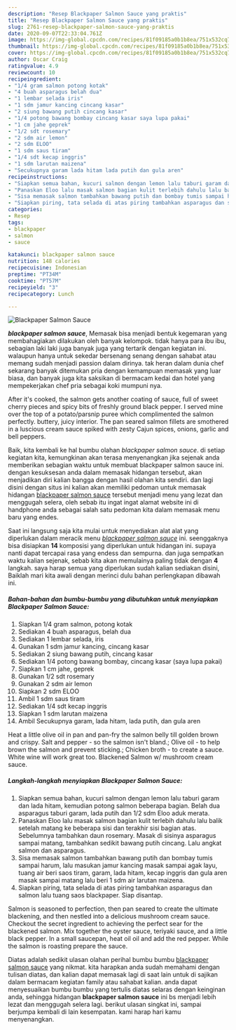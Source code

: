 ```yaml
---
description: "Resep Blackpaper Salmon Sauce yang praktis"
title: "Resep Blackpaper Salmon Sauce yang praktis"
slug: 2761-resep-blackpaper-salmon-sauce-yang-praktis
date: 2020-09-07T22:33:04.761Z
image: https://img-global.cpcdn.com/recipes/81f09185a0b1b8ea/751x532cq70/blackpaper-salmon-sauce-foto-resep-utama.jpg
thumbnail: https://img-global.cpcdn.com/recipes/81f09185a0b1b8ea/751x532cq70/blackpaper-salmon-sauce-foto-resep-utama.jpg
cover: https://img-global.cpcdn.com/recipes/81f09185a0b1b8ea/751x532cq70/blackpaper-salmon-sauce-foto-resep-utama.jpg
author: Oscar Craig
ratingvalue: 4.9
reviewcount: 10
recipeingredient:
- "1/4 gram salmon potong kotak"
- "4 buah asparagus belah dua"
- "1 lembar selada iris"
- "1 sdm jamur kancing cincang kasar"
- "2 siung bawang putih cincang kasar"
- "1/4 potong bawang bombay cincang kasar saya lupa pakai"
- "1 cm jahe geprek"
- "1/2 sdt rosemary"
- "2 sdm air lemon"
- "2 sdm ELOO"
- "1 sdm saus tiram"
- "1/4 sdt kecap inggris"
- "1 sdm larutan maizena"
- "Secukupnya garam lada hitam lada putih dan gula aren"
recipeinstructions:
- "Siapkan semua bahan, kucuri salmon dengan lemon lalu taburi garam dan lada hitam, kemudian potong salmon beberapa bagian. Belah dua asparagus taburi garam, lada putih dan 1/2 sdm Eloo aduk merata."
- "Panaskan Eloo lalu masak salmon bagian kulit terlebih dahulu lalu balik setelah matang ke beberapa sisi dan terakhir sisi bagian atas. Sebelumnya tambahkan daun rosemary. Masak di sisinya asparagus sampai matang, tambahkan sedikit bawang putih cincang. Lalu angkat salmon dan asparagus."
- "Sisa memasak salmon tambahkan bawang putih dan bombay tumis sampai harum, lalu masukan jamur kancing masak sampai agak layu, tuang air beri saos tiram, garam, lada hitam, kecap inggris dan gula aren masak sampai matang lalu beri 1 sdm air larutan maizena."
- "Siapkan piring, tata selada di atas piring tambahkan asparagus dan salmon lalu tuang saos blackpaper. Siap disantap."
categories:
- Resep
tags:
- blackpaper
- salmon
- sauce

katakunci: blackpaper salmon sauce 
nutrition: 148 calories
recipecuisine: Indonesian
preptime: "PT34M"
cooktime: "PT57M"
recipeyield: "3"
recipecategory: Lunch

---
```



![Blackpaper Salmon Sauce](https://img-global.cpcdn.com/recipes/81f09185a0b1b8ea/751x532cq70/blackpaper-salmon-sauce-foto-resep-utama.jpg)

<b><i>blackpaper salmon sauce</i></b>, Memasak bisa menjadi bentuk kegemaran yang membahagiakan dilakukan oleh banyak kelompok. tidak hanya para ibu ibu, sebagian laki laki juga banyak juga yang tertarik dengan kegiatan ini. walaupun hanya untuk sekedar bersenang senang dengan sahabat atau memang sudah menjadi passion dalam dirinya. tak heran dalam dunia chef sekarang banyak ditemukan pria dengan kemampuan memasak yang luar biasa, dan banyak juga kita saksikan di bermacam kedai dan hotel yang mempekerjakan chef pria sebagai koki mumpuni nya.

After it&#39;s cooked, the salmon gets another coating of sauce, full of sweet cherry pieces and spicy bits of freshly ground black pepper. I served mine over the top of a potato/parsnip puree which complimented the salmon perfectly. buttery, juicy interior. The pan seared salmon fillets are smothered in a luscious cream sauce spiked with zesty Cajun spices, onions, garlic and bell peppers.

Baik, kita kembali ke hal bumbu olahan <i>blackpaper salmon sauce</i>. di setiap kegiatan kita, kemungkinan akan terasa menyenangkan jika sejenak anda memberikan sebagian waktu untuk membuat blackpaper salmon sauce ini. dengan kesuksesan anda dalam memasak hidangan tersebut, akan menjadikan diri kalian bangga dengan hasil olahan kita sendiri. dan lagi disini dengan situs ini kalian akan memiliki pedoman untuk memasak hidangan <u>blackpaper salmon sauce</u> tersebut menjadi menu yang lezat dan menggugah selera, oleh sebab itu ingat ingat alamat website ini di handphone anda sebagai salah satu pedoman kita dalam memasak menu baru yang endes.


Saat ini langsung saja kita mulai untuk menyediakan alat alat yang diperlukan dalam meracik menu <u><i>blackpaper salmon sauce</i></u> ini. seenggaknya bisa disiapkan <b>14</b> komposisi yang diperlukan untuk hidangan ini. supaya nanti dapat tercapai rasa yang endess dan sempurna. dan juga sempatkan waktu kalian sejenak, sebab kita akan memulainya paling tidak dengan <b>4</b> langkah. saya harap semua yang diperlukan sudah kalian sediakan disini, Baiklah mari kita awali dengan merinci dulu bahan perlengkapan dibawah ini.

<!--inarticleads1-->

##### Bahan-bahan dan bumbu-bumbu yang dibutuhkan untuk menyiapkan Blackpaper Salmon Sauce:

1. Siapkan 1/4 gram salmon, potong kotak
1. Sediakan 4 buah asparagus, belah dua
1. Sediakan 1 lembar selada, iris
1. Gunakan 1 sdm jamur kancing, cincang kasar
1. Sediakan 2 siung bawang putih, cincang kasar
1. Sediakan 1/4 potong bawang bombay, cincang kasar (saya lupa pakai)
1. Siapkan 1 cm jahe, geprek
1. Gunakan 1/2 sdt rosemary
1. Gunakan 2 sdm air lemon
1. Siapkan 2 sdm ELOO
1. Ambil 1 sdm saus tiram
1. Sediakan 1/4 sdt kecap inggris
1. Siapkan 1 sdm larutan maizena
1. Ambil Secukupnya garam, lada hitam, lada putih, dan gula aren


Heat a little olive oil in pan and pan-fry the salmon belly till golden brown and crispy. Salt and pepper - so the salmon isn&#39;t bland.; Olive oil - to help brown the salmon and prevent sticking.; Chicken broth - to create a sauce. White wine will work great too. Blackened Salmon w/ mushroom cream sauce. 

<!--inarticleads2-->

##### Langkah-langkah menyiapkan Blackpaper Salmon Sauce:

1. Siapkan semua bahan, kucuri salmon dengan lemon lalu taburi garam dan lada hitam, kemudian potong salmon beberapa bagian. Belah dua asparagus taburi garam, lada putih dan 1/2 sdm Eloo aduk merata.
1. Panaskan Eloo lalu masak salmon bagian kulit terlebih dahulu lalu balik setelah matang ke beberapa sisi dan terakhir sisi bagian atas. Sebelumnya tambahkan daun rosemary. Masak di sisinya asparagus sampai matang, tambahkan sedikit bawang putih cincang. Lalu angkat salmon dan asparagus.
1. Sisa memasak salmon tambahkan bawang putih dan bombay tumis sampai harum, lalu masukan jamur kancing masak sampai agak layu, tuang air beri saos tiram, garam, lada hitam, kecap inggris dan gula aren masak sampai matang lalu beri 1 sdm air larutan maizena.
1. Siapkan piring, tata selada di atas piring tambahkan asparagus dan salmon lalu tuang saos blackpaper. Siap disantap.


Salmon is seasoned to perfection, then pan seared to create the ultimate blackening, and then nestled into a delicious mushroom cream sauce. Checkout the secret ingredient to achieving the perfect sear for the blackened salmon. Mix together the oyster sauce, teriyaki sauce, and a little black pepper. In a small saucepan, heat oil oil and add the red pepper. While the salmon is roasting prepare the sauce. 

Diatas adalah sedikit ulasan olahan perihal bumbu bumbu <u>blackpaper salmon sauce</u> yang nikmat. kita harapkan anda sudah memahami dengan tulisan diatas, dan kalian dapat memasak lagi di saat lain untuk di sajikan dalam bermacam kegiatan family atau sahabat kalian. anda dapat menyesuaikan bumbu bumbu yang tertulis diatas selaras dengan keinginan anda, sehingga hidangan <b>blackpaper salmon sauce</b> ini bs menjadi lebih lezat dan menggugah selera lagi. berikut ulasan singkat ini, sampai berjumpa kembali di lain kesempatan. kami harap hari kamu menyenangkan.
